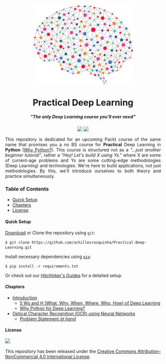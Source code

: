 <!-- Header -->
<div align="center">
    <img src=".github/logo-dl.png" height="256"/>
    <h1>Practical Deep Learning</h1>
    <h5>
        <em>
            "The only Deep Learning course you'll ever need"
        </em>
    </h5>
</div>
<!-- end Header -->

<!-- shields -->
<div align="center">
    <img
    src="https://img.shields.io/badge/Say%20Thanks-!-1EAEDB.svg">
    <img src="https://img.shields.io/badge/donate-%24-f44336.svg">
</div>
<!-- end shields -->

<p align="justify">
    This repository is dedicated for an upcoming Packt course of the same name that promises you a no BS course for <b>Practical</b> Deep Learning in <b>Python</b> (<a href="chapters/introduction.md#why-python-for-deep-learning">Why Python?</a>). This course is structured not as a <em>"...just another beginner tutorial"</em>, rather a <em>"Hey! Let's build X using Ys."</em> where X are some of current-age problems and Ys are some cutting-edge methodologies (Deep Learning) and technologies. We're here to build applications, not just methodologies. By this, we'll introduce ourselves to both theory and practice simultaneously. 
</p>

### Table of Contents
* [Quick Setup](#quick-setup)
* [Chapters](#chapters)
* [License](#License)

#### Quick Setup
[Download](https://github.com/achillesrasquinha/Practical-Deep-Learning/archive/master.zip) or Clone the repository using `git`:
```console
$ git clone https://github.com/achillesrasquinha/Practical-Deep-Learning.git
```

Install necessary dependencies using [`pip`](https://pip.pypa.io/en/latest/installing):
```console
$ pip install -r requirements.txt
```

Or check out our [Hitchhiker's Guides]() for a detailed setup.

#### Chapters
* [Introduction](#chapters/introduction.md)
    * [5 Ws and H (What, Why, When, Where, Who, How) of Deep Learning](chapters/introduction.md)
    * [Why Python for Deep Learning?](chapters/introduction.md#why-python-for-deep-learning)
* [Optical Character Recognition (OCR) using Neural Networks](chapters/ocr-using-nn.md)
    * [Problem Statement *at hand*](chapters/ocr-using-nn.md)

#### License
<a href="http://creativecommons.org/licenses/by-nc/4.0">
    <img src="https://i.creativecommons.org/l/by-nc/4.0/88x31.png">
</a>

<p align="justify">
This repository has been released under the <a href="http://creativecommons.org/licenses/by-nc/4.0">Creative Commons Attribution-NonCommercial 4.0 International License</a>.
</p>